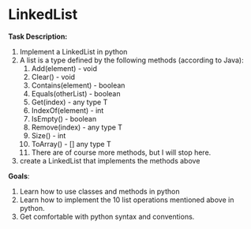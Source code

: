 # LinkedList 

**Task Description:**

1. Implement a LinkedList in python
2. A list is a type defined by the following methods (according to Java): 
   1. Add(element) - void
   2. Clear() - void 
   3. Contains(element) - boolean
   4. Equals(otherList) - boolean
   5. Get(index) - any type T
   6. IndexOf(element) - int
   7. IsEmpty() - boolean 
   8. Remove(index) - any type T 
   9. Size() - int
   10. ToArray() - [] any type T
   11. There are of course more methods, but I will stop here. 
4. create a LinkedList that implements the methods above 

**Goals**: 

1. Learn how to use classes and methods in python 
2. Learn how to implement the 10 list operations mentioned above in python. 
3. Get comfortable with python syntax and conventions. 

